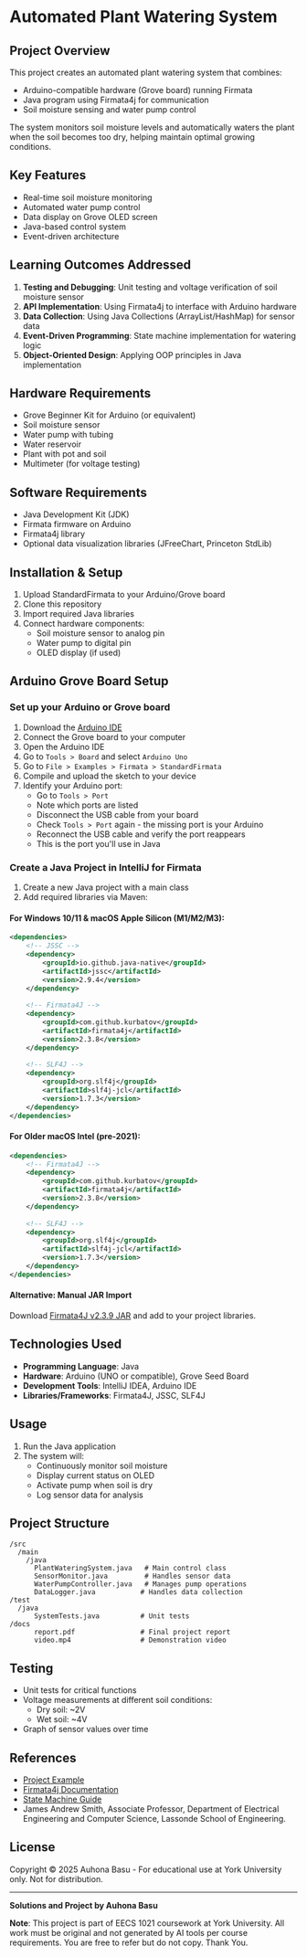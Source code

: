 # Automated Plant Watering System

## Project Overview
This project creates an automated plant watering system that combines:
- Arduino-compatible hardware (Grove board) running Firmata
- Java program using Firmata4j for communication
- Soil moisture sensing and water pump control

The system monitors soil moisture levels and automatically waters the plant when the soil becomes too dry, helping maintain optimal growing conditions.

## Key Features
- Real-time soil moisture monitoring
- Automated water pump control
- Data display on Grove OLED screen
- Java-based control system
- Event-driven architecture

## Learning Outcomes Addressed
1. **Testing and Debugging**: Unit testing and voltage verification of soil moisture sensor
2. **API Implementation**: Using Firmata4j to interface with Arduino hardware
3. **Data Collection**: Using Java Collections (ArrayList/HashMap) for sensor data
4. **Event-Driven Programming**: State machine implementation for watering logic
5. **Object-Oriented Design**: Applying OOP principles in Java implementation

## Hardware Requirements
- Grove Beginner Kit for Arduino (or equivalent)
- Soil moisture sensor
- Water pump with tubing
- Water reservoir
- Plant with pot and soil
- Multimeter (for voltage testing)

## Software Requirements
- Java Development Kit (JDK)
- Firmata firmware on Arduino
- Firmata4j library
- Optional data visualization libraries (JFreeChart, Princeton StdLib)

## Installation & Setup
1. Upload StandardFirmata to your Arduino/Grove board
2. Clone this repository
3. Import required Java libraries
4. Connect hardware components:
   - Soil moisture sensor to analog pin
   - Water pump to digital pin
   - OLED display (if used)

## Arduino Grove Board Setup 

### Set up your Arduino or Grove board
1. Download the [Arduino IDE](https://www.arduino.cc/en/Main/Software)
2. Connect the Grove board to your computer
3. Open the Arduino IDE
4. Go to `Tools > Board` and select `Arduino Uno`
5. Go to `File > Examples > Firmata > StandardFirmata`
6. Compile and upload the sketch to your device
7. Identify your Arduino port:
   - Go to `Tools > Port`
   - Note which ports are listed
   - Disconnect the USB cable from your board
   - Check `Tools > Port` again - the missing port is your Arduino
   - Reconnect the USB cable and verify the port reappears
   - This is the port you'll use in Java

### Create a Java Project in IntelliJ for Firmata
1. Create a new Java project with a main class
2. Add required libraries via Maven:

#### For Windows 10/11 & macOS Apple Silicon (M1/M2/M3):
```xml
<dependencies>
    <!-- JSSC -->
    <dependency>
        <groupId>io.github.java-native</groupId>
        <artifactId>jssc</artifactId>
        <version>2.9.4</version>
    </dependency>
    
    <!-- Firmata4J -->
    <dependency>
        <groupId>com.github.kurbatov</groupId>
        <artifactId>firmata4j</artifactId>
        <version>2.3.8</version>
    </dependency>
    
    <!-- SLF4J -->
    <dependency>
        <groupId>org.slf4j</groupId>
        <artifactId>slf4j-jcl</artifactId>
        <version>1.7.3</version>
    </dependency>
</dependencies>
```

#### For Older macOS Intel (pre-2021):
```xml
<dependencies>
    <!-- Firmata4J -->
    <dependency>
        <groupId>com.github.kurbatov</groupId>
        <artifactId>firmata4j</artifactId>
        <version>2.3.8</version>
    </dependency>
    
    <!-- SLF4J -->
    <dependency>
        <groupId>org.slf4j</groupId>
        <artifactId>slf4j-jcl</artifactId>
        <version>1.7.3</version>
    </dependency>
</dependencies>
```

#### Alternative: Manual JAR Import
Download [Firmata4J v2.3.9 JAR](https://www.yorku.ca/professor/drsmith/2025/02/24/version-2-3-9-of-firmata4j/) and add to your project libraries.

## Technologies Used

- **Programming Language**: Java  
- **Hardware**: Arduino (UNO or compatible), Grove Seed Board  
- **Development Tools**: IntelliJ IDEA, Arduino IDE  
- **Libraries/Frameworks**: Firmata4J, JSSC, SLF4J  

## Usage
1. Run the Java application
2. The system will:
   - Continuously monitor soil moisture
   - Display current status on OLED
   - Activate pump when soil is dry
   - Log sensor data for analysis

## Project Structure
```
/src
  /main
    /java
      PlantWateringSystem.java   # Main control class
      SensorMonitor.java         # Handles sensor data
      WaterPumpController.java   # Manages pump operations
      DataLogger.java           # Handles data collection
/test
  /java
      SystemTests.java          # Unit tests
/docs
      report.pdf                # Final project report
      video.mp4                 # Demonstration video
```

## Testing
- Unit tests for critical functions
- Voltage measurements at different soil conditions:
  - Dry soil: ~2V
  - Wet soil: ~4V
- Graph of sensor values over time

## References
- [Project Example](https://www.yorku.ca/professor/drsmith/2024/04/01/main-project-example-for-eecs-1021/)
- [Firmata4j Documentation](https://github.com/kurbatov/firmata4j)
- [State Machine Guide](https://en.wikipedia.org/wiki/Finite-state_machine)
- James Andrew Smith, Associate Professor, Department of Electrical Engineering and Computer Science, Lassonde School of Engineering.

## License
Copyright © 2025 Auhona Basu - For educational use at York University only. Not for distribution.

---

**Solutions and Project by Auhona Basu**

**Note**: This project is part of EECS 1021 coursework at York University. All work must be original and not generated by AI tools per course requirements. You are free to refer but do not copy. Thank You.
